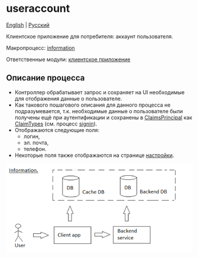 # useraccount

[English](useraccount.md) | [Русский](useraccount.ru.md)

Клиентское приложение для потребителя: аккаунт пользователя.

Макропроцесс: [information](../../macroprocesses/information.md)

Ответственные модули: [клиентское приложение](../../frontend/customerclient.ru.md)

## Описание процесса

- Контроллер обрабатывает запрос и сохраняет на UI необходимые для отображения данные о пользователе.
- Как такового пошагового описания для данного процесса не подразумевается, т.к. необходимые данные о пользователе были получены ещё при аутентификации и сохранены в [ClaimsPrincipal](https://learn.microsoft.com/en-us/dotnet/api/system.security.claims.claimsprincipal) как [ClaimTypes](https://learn.microsoft.com/en-us/dotnet/api/system.security.claims.claimtypes) (см. процесс [signin](signin.md)).
- Отображаются следующие поля: 
    - логин,
    - эл. почта,
    - телефон.
- Некоторые поля также отображаются на странице [настройки](settings.ru.md).

![information_overall](../../img/information_overall.png)
